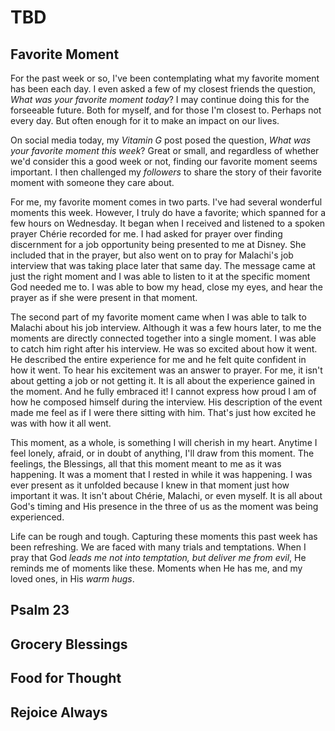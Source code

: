 # TBD

## Favorite Moment

For the past week or so, I've been contemplating what my favorite moment has been each day. I even asked a few of my closest friends the question, *What was your favorite moment today*? I may continue doing this for the forseeable future. Both for myself, and for those I'm closest to. Perhaps not every day. But often enough for it to make an impact on our lives.

On social media today, my *Vitamin G* post posed the question, *What was your favorite moment this week*? Great or small, and regardless of whether we'd consider this a good week or not, finding our favorite moment seems important. I then challenged my *followers* to share the story of their favorite moment with someone they care about.

For me, my favorite moment comes in two parts. I've had several wonderful moments this week. However, I truly do have a favorite; which spanned for a few hours on Wednesday. It began when I received and listened to a spoken prayer Chérie recorded for me. I had asked for prayer over finding discernment for a job opportunity being presented to me at Disney. She included that in the prayer, but also went on to pray for Malachi's job interview that was taking place later that same day. The message came at just the right moment and I was able to listen to it at the specific moment God needed me to. I was able to bow my head, close my eyes, and hear the prayer as if she were present in that moment.

The second part of my favorite moment came when I was able to talk to Malachi about his job interview. Although it was a few hours later, to me the moments are directly connected together into a single moment. I was able to catch him right after his interview. He was so excited about how it went. He described the entire experience for me and he felt quite confident in how it went. To hear his excitement was an answer to prayer. For me, it isn't about getting a job or not getting it. It is all about the experience gained in the moment. And he fully embraced it! I cannot express how proud I am of how he composed himself during the interview. His description of the event made me feel as if I were there sitting with him. That's just how excited he was with how it all went.

This moment, as a whole, is something I will cherish in my heart. Anytime I feel lonely, afraid, or in doubt of anything, I'll draw from this moment. The feelings, the Blessings, all that this moment meant to me as it was happening. It was a moment that I rested in while it was happening. I was ever present as it unfolded because I knew in that moment just how important it was. It isn't about Chérie, Malachi, or even myself. It is all about God's timing and His presence in the three of us as the moment was being experienced.

Life can be rough and tough. Capturing these moments this past week has been refreshing. We are faced with many trials and temptations. When I pray that God *leads me not into temptation, but deliver me from evil*, He reminds me of moments like these. Moments when He has me, and my loved ones, in His *warm hugs*.

## Psalm 23

## Grocery Blessings

## Food for Thought

## Rejoice Always
